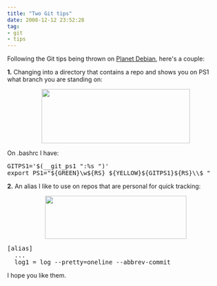 ```yaml
---
title: "Two Git tips"
date: 2008-12-12 23:52:28
tag:
- git
- tips
---
```

Following the Git tips being thrown on <a href="http://planet.debian.org">Planet Debian</a>, here's a couple:

<strong>1.</strong> Changing into a directory that contains a repo and shows you on PS1 what branch you are standing on:

<div align="center"><a href="http://damog.net/old/axiombox/2008/12/git-ps1.png"><img class="aligncenter size-full wp-image-739" title="git-ps1" src="http://damog.net/old/axiombox/2008/12/git-ps1.png" alt="" width="344" height="126" /></a></div>

On .bashrc I have:
<pre>GITPS1='$(__git_ps1 ":%s ")'
export PS1="${GREEN}\w${RS} ${YELLOW}${GITPS1}${RS}\\$ "</pre>
<strong>2.</strong> An alias I like to use on repos that are personal for quick tracking:

<div align="center"><a href="http://damog.net/old/axiombox/2008/12/git-log1.png"><img class="aligncenter size-full wp-image-740" title="git-log1" src="http://damog.net/old/axiombox/2008/12/git-log1.png" alt="" width="328" height="100" /></a></div>

<pre>[alias]
  ...
  log1 = log --pretty=oneline --abbrev-commit</pre>
I hope you like them.